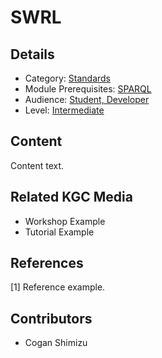 # SWRL
## Details
* Category: [Standards](../categories/Standards.md)
* Module Prerequisites: [SPARQL](../modules/SPARQL.md)
* Audience: [Student, Developer](../audiences/Student,_Developer.md)
* Level: [Intermediate](../levels/Intermediate.md)

## Content
Content text.

## Related KGC Media
* Workshop Example
* Tutorial Example

## References
[1] Reference example.

## Contributors
* Cogan Shimizu
